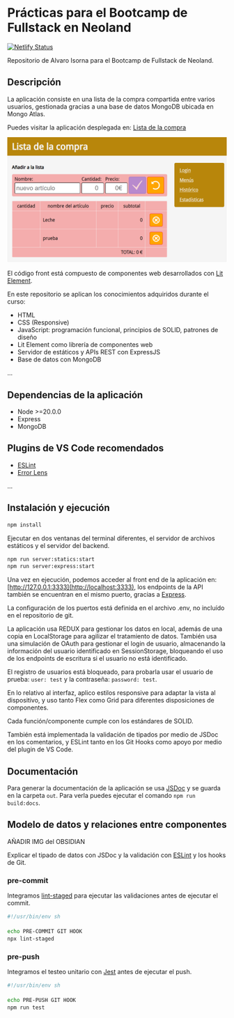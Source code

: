 # Prácticas para el Bootcamp de Fullstack en Neoland

[![Netlify Status](https://api.netlify.com/api/v1/badges/ddc0ed70-ca54-45fe-a3ce-5416c6d66c19/deploy-status)](https://app.netlify.com/sites/neoland-isorna/deploys)

Repositorio de Alvaro Isorna para el Bootcamp de Fullstack de Neoland.

## Descripción

La aplicación consiste en una lista de la compra compartida entre varios usuarios, gestionada gracias a una base de datos MongoDB ubicada en Mongo Atlas.

Puedes visitar la aplicación desplegada en: [Lista de la compra](https://neoland-isorna.netlify.app/)

![Captura de pantalla](./public/screenshot.png)

El código front está compuesto de componentes web desarrollados con [Lit Element].

En este repositorio se aplican los conocimientos adquiridos durante el curso:

* HTML
* CSS (Responsive)
* JavaScript: programación funcional, principios de SOLID, patrones de diseño
* Lit Element como librería de componentes web
* Servidor de estáticos y APIs REST con ExpressJS
* Base de datos con MongoDB

...

## Dependencias de la aplicación

* Node >=20.0.0
* Express
* MongoDB

## Plugins de VS Code recomendados

* [ESLint](https://marketplace.visualstudio.com/items?itemName=dbaeumer.vscode-eslint)
* [Error Lens](https://marketplace.visualstudio.com/items?itemName=usernamehw.errorlens)

...

## Instalación y ejecución

```bash
npm install
```

Ejecutar en dos ventanas del terminal diferentes, el servidor de archivos estáticos y el servidor del backend.

```bash
npm run server:statics:start
npm run server:express:start
```

Una vez en ejecución, podemos acceder al front end de la aplicación en: [http://127.0.0.1:3333](http://localhost:3333), los endpoints de la API también se encuentran en el mismo puerto, gracias a [Express].

La configuración de los puertos está definida en el archivo .env, no incluído en el repositorio de git.

La aplicación usa REDUX para gestionar los datos en local, además de una copia en LocalStorage para agilizar el tratamiento de datos. También usa una simulación de OAuth para gestionar el login de usuario, almacenando la información del usuario identificado en SessionStorage, bloqueando el uso de los endpoints de escritura si el usuario no está identificado.

El registro de usuarios está bloqueado, para probarla usar el usuario de prueba: ```user: test``` y la contraseña: ```password: test```.

En lo relativo al interfaz, aplico estilos responsive para adaptar la vista al dispositivo, y uso tanto Flex como Grid para diferentes disposiciones de componentes.

Cada función/componente cumple con los estándares de SOLID.

También está implementada la validación de tipados por medio de JSDoc en los comentarios, y ESLint tanto en los Git Hooks como apoyo por medio del plugin de VS Code.

## Documentación

Para generar la documentación de la aplicación se usa [JSDoc] y se guarda en la carpeta ```out```. Para verla puedes ejecutar el comando ```npm run build:docs```.


## Modelo de datos y relaciones entre componentes

AÑADIR IMG del OBSIDIAN

Explicar el tipado de datos con JSDoc y la validación con [ESLint] y los hooks de Git.

### pre-commit

Integramos [lint-staged] para ejecutar las validaciones antes de  ejecutar el commit.

```bash
#!/usr/bin/env sh

echo PRE-COMMIT GIT HOOK
npx lint-staged
```

### pre-push

Integramos el testeo unitario con [Jest] antes de ejecutar el push.

```bash
#!/usr/bin/env sh

echo PRE-PUSH GIT HOOK
npm run test
```

[JSDoc]: https://jsdoc.app
[Lit Element]: https://lit.dev
[ESLint]: https://eslint.org
[Express]: https://expressjs.com
[lint-staged]: https://github.com/lint-staged/lint-staged#readme
[Jest]: https://jestjs.io
